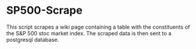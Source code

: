 # SP500-Scrape
This script scrapes a wiki page containing a table with the constituents of the S&P 500 stoc market index.
The scraped data is then sent to a postgresql database.
